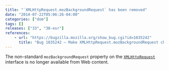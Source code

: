 ```yaml
---
title: "`XMLHttpRequest.mozBackgroundRequest` has been removed"
date: "2014-07-22T05:06:26-04:00"
categories: ["dom"]
tags: []
releases: ["33", "38-esr"]
references:
    - url: "https://bugzilla.mozilla.org/show_bug.cgi?id=1035242"
      title: "Bug 1035242 – Make XMLHttpRequest.mozBackgroundRequest chrome-only"
---
```

The non-standard `mozBackgroundRequest` property on the [`XMLHttpRequest`](https://developer.mozilla.org/docs/Web/API/XMLHttpRequest) interface is no longer available from Web content.
